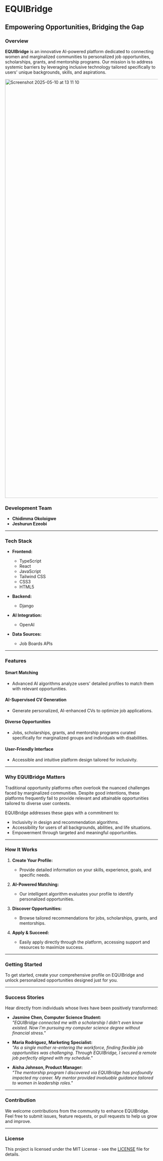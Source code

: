 # EQUIBridge

## Empowering Opportunities, Bridging the Gap

### Overview

**EQUIBridge** is an innovative AI-powered platform dedicated to connecting women and marginalized communities to personalized job opportunities, scholarships, grants, and mentorship programs. Our mission is to address systemic barriers by leveraging inclusive technology tailored specifically to users' unique backgrounds, skills, and aspirations.

<img width="1374" alt="Screenshot 2025-05-10 at 13 11 10" src="https://github.com/user-attachments/assets/9b0fdf9c-2808-4248-ad14-8f6ca8fed1f5" />

### Development Team

- **Chidimma Okoloigwe**
- **Jeshurun Ezeobi**

---

### Tech Stack

- **Frontend:**
  - TypeScript
  - React
  - JavaScript
  - Tailwind CSS
  - CSS3
  - HTML5

- **Backend:**
  - Django

- **AI Integration:**
  - OpenAI

- **Data Sources:**
  - Job Boards APIs

---

### Features

#### Smart Matching
- Advanced AI algorithms analyze users' detailed profiles to match them with relevant opportunities.

#### AI-Supervised CV Generation
- Generate personalized, AI-enhanced CVs to optimize job applications.

#### Diverse Opportunities
- Jobs, scholarships, grants, and mentorship programs curated specifically for marginalized groups and individuals with disabilities.

#### User-Friendly Interface
- Accessible and intuitive platform design tailored for inclusivity.

---

### Why EQUIBridge Matters

Traditional opportunity platforms often overlook the nuanced challenges faced by marginalized communities. Despite good intentions, these platforms frequently fail to provide relevant and attainable opportunities tailored to diverse user contexts.

EQUIBridge addresses these gaps with a commitment to:

- Inclusivity in design and recommendation algorithms.
- Accessibility for users of all backgrounds, abilities, and life situations.
- Empowerment through targeted and meaningful opportunities.

---

### How It Works

1. **Create Your Profile:**
   - Provide detailed information on your skills, experience, goals, and specific needs.

2. **AI-Powered Matching:**
   - Our intelligent algorithm evaluates your profile to identify personalized opportunities.

3. **Discover Opportunities:**
   - Browse tailored recommendations for jobs, scholarships, grants, and mentorships.

4. **Apply & Succeed:**
   - Easily apply directly through the platform, accessing support and resources to maximize success.

---

### Getting Started

To get started, create your comprehensive profile on EQUIBridge and unlock personalized opportunities designed just for you.

---

### Success Stories

Hear directly from individuals whose lives have been positively transformed:

- **Jasmine Chen, Computer Science Student:**  
  _"EQUIBridge connected me with a scholarship I didn't even know existed. Now I'm pursuing my computer science degree without financial stress."_

- **Maria Rodriguez, Marketing Specialist:**  
  _"As a single mother re-entering the workforce, finding flexible job opportunities was challenging. Through EQUIBridge, I secured a remote job perfectly aligned with my schedule."_

- **Aisha Johnson, Product Manager:**  
  _"The mentorship program I discovered via EQUIBridge has profoundly impacted my career. My mentor provided invaluable guidance tailored to women in leadership roles."_

---

### Contribution

We welcome contributions from the community to enhance EQUIBridge. Feel free to submit issues, feature requests, or pull requests to help us grow and improve.

---

### License

This project is licensed under the MIT License - see the [LICENSE](LICENSE) file for details.
